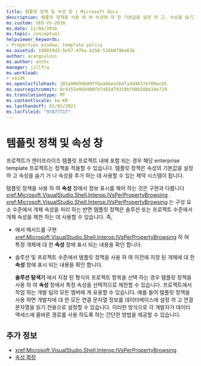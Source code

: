 ```yaml
---
title: 템플릿 정책 및 속성 창 | Microsoft Docs
description: 템플릿 정책을 사용 하 여 속성에 대 한 기본값을 설정 하 고, 속성을 숨기고, 속성 창 속성을 추가 하는 방법에 대해 알아봅니다.
ms.custom: SEO-VS-2020
ms.date: 11/04/2016
ms.topic: conceptual
helpviewer_keywords:
- Properties window, template policy
ms.assetid: 1d8019d3-5e57-47ba-b358-526b0796a63b
author: acangialosi
ms.author: anthc
manager: jillfra
ms.workload:
- vssdk
ms.openlocfilehash: 105a90699689ff6eab6ea5bdfa3d4037e700ecb5
ms.sourcegitcommit: 0c9155e9b9408fb7481d79319bf08650b610e719
ms.translationtype: MT
ms.contentlocale: ko-KR
ms.lasthandoff: 01/05/2021
ms.locfileid: "97877717"
---
```

# <a name="template-policy-and-the-properties-window"></a>템플릿 정책 및 속성 창
프로젝트가 엔터프라이즈 템플릿 프로젝트 내에 포함 되는 경우 해당 enterprise template 프로젝트는 정책을 적용할 수 있습니다. 템플릿 정책은 속성의 기본값을 설정 하 고 속성을 숨기 거 나 속성을 추가 하는 데 사용할 수 있는 제약 시스템이 됩니다.

 템플릿 정책을 사용 하 여 **속성** 창에서 정보 표시를 제어 하는 것은 구현과 다릅니다 <xref:Microsoft.VisualStudio.Shell.Interop.IVsPerPropertyBrowsing> . <xref:Microsoft.VisualStudio.Shell.Interop.IVsPerPropertyBrowsing> 는 구성 요소 수준에서 개체 속성을 처리 하는 반면 템플릿 정책은 솔루션 또는 프로젝트 수준에서 개체 속성을 제한 하는 데 사용할 수 있습니다. 즉,

- 에서 메서드를 구현 <xref:Microsoft.VisualStudio.Shell.Interop.IVsPerPropertyBrowsing> 하 여 특정 개체에 대 한 **속성** 창에 표시 되는 내용을 확인 합니다.

- 솔루션 및 프로젝트 수준에서 템플릿 정책을 사용 하 여 이전에 지정 된 개체에 대 한 **속성** 창에 표시 되는 내용을 확인 합니다.

  **솔루션 탐색기** 에서 지정 된 형식의 프로젝트 항목을 선택 하는 경우 템플릿 정책을 사용 하 여 **속성** 창에서 특정 속성을 선택적으로 제한할 수 있습니다. 프로젝트에서 작업 하는 개발 팀의 모든 멤버에 게 유용할 수 있습니다. 예를 들어 템플릿 정책을 사용 하면 개발자에 대 한 모든 연결 문자열 정보를 데이터베이스에 설정 하 고 연결 문자열을 읽기 전용으로 설정할 수 있습니다. 이러한 방식으로 각 개발자가 데이터 액세스에 올바른 경로를 사용 하도록 하는 간단한 방법을 제공할 수 있습니다.

## <a name="see-also"></a>추가 정보
- <xref:Microsoft.VisualStudio.Shell.Interop.IVsPerPropertyBrowsing>
- [속성 확장](../../extensibility/internals/extending-properties.md)
